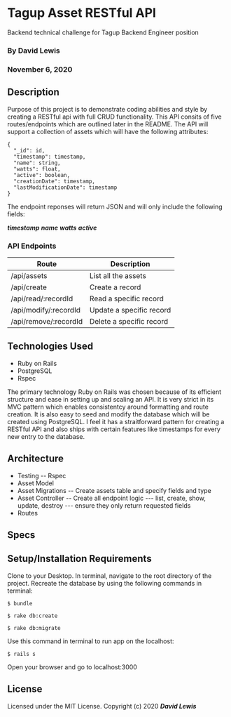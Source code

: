 # Tagup Asset RESTful API

Backend technical challenge for Tagup Backend Engineer position

### By David Lewis

### November 6, 2020

## Description

Purpose of this project is to demonstrate coding abilities and style by creating a RESTful api with full CRUD functionality. This API consits of five routes/endpoints which are outlined later in the README. The API will support a collection of assets which will have the following attributes:

```JS
{
  "_id": id,
  "timestamp": timestamp,
  "name": string,
  "watts": float,
  "active": boolean,
  "creationDate": timestamp,
  "lastModificationDate": timestamp
}
```

The endpoint reponses will return JSON and will only include the following fields:

**_timestamp_**
**_name_**
**_watts_**
**_active_**

### API Endpoints

| Route                 | Description              |
| --------------------- | ------------------------ |
| /api/assets           | List all the assets      |
| /api/create           | Create a record          |
| /api/read/:recordId   | Read a specific record   |
| /api/modify/:recordId | Update a specific record |
| /api/remove/:recordId | Delete a specific record |

## Technologies Used

- Ruby on Rails
- PostgreSQL
- Rspec

The primary technology Ruby on Rails was chosen because of its efficient structure and ease in setting up and scaling an API. It is very strict in its MVC pattern which enables consistentcy around formatting and route creation. It is also easy to seed and modify the database which will be created using PostgreSQL. I feel it has a straitforward pattern for creating a RESTful API and also ships with certain features like timestamps for every new entry to the database.

## Architecture

- Testing
  -- Rspec
- Asset Model
- Asset Migrations
  -- Create assets table and specify fields and type
- Asset Controller
  -- Create all endpoint logic
  --- list, create, show, update, destroy
  --- ensure they only return requested fields
- Routes

## Specs

## Setup/Installation Requirements

Clone to your Desktop.
In terminal, navigate to the root directory of the project.
Recreate the database by using the following commands in terminal:

```
$ bundle
```

```
$ rake db:create
```

```
$ rake db:migrate
```

Use this command in terminal to run app on the localhost:

```
$ rails s
```

Open your browser and go to localhost:3000

## License

Licensed under the MIT License.
Copyright (c) 2020 **_David Lewis_**
